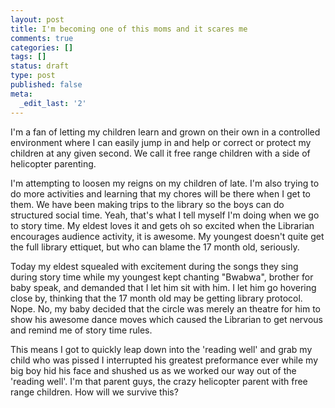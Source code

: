 ```yaml
---
layout: post
title: I'm becoming one of this moms and it scares me
comments: true
categories: []
tags: []
status: draft
type: post
published: false
meta:
  _edit_last: '2'
---
```

I'm a fan of letting my children learn and grown on their own in a controlled environment where I can easily jump in and help or correct or protect my children at any given second.  We call it free range children with a side of helicopter parenting.  

I'm attempting to loosen my reigns on my children of late.  I'm also trying to do more activities and learning that my chores will be there when I get to them.  We have been making trips to the library so the boys can do structured social time.  Yeah, that's what I tell myself I'm doing when we go to story time.  My eldest loves it and gets oh so excited when the Librarian encourages audience activity, it is awesome.  My youngest doesn't quite get the full library ettiquet, but who can blame the 17 month old, seriously.

Today my eldest squealed with excitement during the songs they sing during story time while my youngest kept chanting "Bwabwa", brother for baby speak, and demanded that I let him sit with him.  I let him go hovering close by, thinking that the 17 month old may be getting library protocol.  Nope.  No, my baby decided that the circle was merely an theatre for him to show his awesome dance moves which caused the Librarian to get nervous and remind me of story time rules.

This means I got to quickly leap down into the 'reading well' and grab my child who was pissed I interrupted his greatest preformance ever while my big boy hid his face and shushed us as we worked our way out of the 'reading well'.  I'm that parent guys, the crazy helicopter parent with free range children.  How will we survive this?
